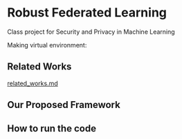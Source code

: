 # Robust Federated Learning

Class project for Security and Privacy in Machine Learning


Making virtual environment:


## Related Works

[related_works.md](related_works.md)

## Our Proposed Framework


## How to run the code

